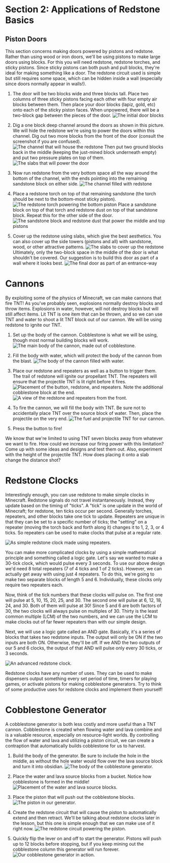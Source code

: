 # Section 2: Applications of Redstone Basics

## Piston Doors

This section concerns making doors powered by pistons and redstone. Rather than using wood or iron doors, we'll be using pistons to make large doors using blocks. For this you will need redstone, redstone torches, and sticky pistons. Since sticky pistons can both push and pull blocks, they're ideal for making something like a door. The redstone circuit used is simple but still requires some space, which can be hidden inside a wall (especially since doors normally appear in walls!).

1. The door will be two blocks wide and three blocks tall. Place two columns of three sticky pistons facing each other with four empty air blocks between them. Then place your door blocks (lapiz, gold, etc) onto each of the sticky piston faces. When unpowered, there will be a two-block gap between the pieces of the door.
![The initial door blocks](images/section_1/piston_door_initial.png)

1. Dig a one block deep channel around the doors as shown in this picture. We will hide the redstone we're using to power the doors within this channel. Dig out two more blocks from the front of the door (consult the screenshot if you are confused).
![The channel that will house the redstone](images/section_1/piston_door_channel.png)
Then put two ground blocks back in the middle (keeping the just-mined block underneath empty) and put two pressure plates on top of them.
![The slabs that will power the door](images/section_1/piston_door_plates.png)

1. Now run redstone from the very bottom space all the way around the bottom of the channel, with the ends pointing into the remaining sandstone block on either side.
![The channel filled with redstone](images/section_1/piston_door_redstone_channel.png)

1. Place a redstone torch on top of that remaining sandstone (the torch should be next to the bottom-most sticky piston).
![The redstone torch powering the bottom piston](images/section_1/piston_door_torches.png)
Place a sandstone block on top of that torch and redstone dust on top of that sandstone block. Repeat this for the other side of the door.
![The sandstone block and redstone dust that power the middle and top pistons](images/section_1/piston_door_redstone_top.png)

1. Cover up the redstone using slabs, which give the best aesthetics. You can also cover up the side towers (pistons and all) with sandstone, wood, or other attractive patterns.
![The slabs to cover up the redstone](images/section_1/piston_door_slabs.png)
Ultimately, only the two-block space in the middle of the door is what shouldn't be covered. Our suggestion is to build this door as part of a wall where it looks best.
![The final door as part of an entrance-way](images/section_1/piston_door_final.png)

# Cannons

By exploiting some of the physics of Minecraft, we can make cannons that fire TNT! As you've probably seen, explosions normally destroy blocks and throw items. Explosions in water, however, will not destroy blocks but will still affect items. Lit TNT is one item that can be thrown, and so we can use TNT and water to shoot a lit TNT block out of our cannon. We will be using redstone to ignite our TNT.

1. Set up the body of the cannon. Cobblestone is what we will be using, though most normal building blocks will work.
![The main body of the cannon, made out of cobblestone.](images/section_2/cannon_body.png)

1. Fill the body with water, which will protect the body of the cannon from the blast.
![The body of the cannon filled with water.](images/section_2/cannon_water.png)

1. Place our redstone and repeaters as well as a button to trigger them. The trail of redstone will ignite our propellant TNT. The repeaters will ensure that the projectile TNT is lit right before it fires.
![Placement of the button, redstone, and repeaters. Note the additional cobblestone block at the end.](images/section_2/cannon_redstone_back.png)
![A view of the redstone and repeaters from the front.](images/section_2/cannon_redstone_front.png)

1. To fire the cannon, we will fill the body with TNT. Be sure not to accidentally place TNT over the source block of water. Then, place the projectile on the very end.
![The fuel and projectile TNT for our cannon.](images/section_2/cannon_TNT.png)

1. Press the button to fire!

We know that we're limited to using TNT seven blocks away from whatever we want to fire. How could we increase our firing power with this limitation? Come up with some ideas and designs and test them out. Also, experiment with the height of the projectile TNT. How does placing it onto a slab change the distance shot?

# Redstone Clocks

Interestingly enough, you can use redstone to make simple clocks in Minecraft. Redstone signals do not travel instantaneously. Instead, they update based on the timing of "ticks". A "tick" is one update in the world of Minecraft; for redstone, ten ticks occur per second. Generally torches, repeaters, and other blocks take one tick to update. Repeaters are unique in that they can be set to a specific number of ticks; the "setting" on a repeater (moving the torch back and forth along it) changes it to 1, 2, 3, or 4 ticks. So repeaters can be used to make clocks that pulse at a regular rate.

![As simple redstone clock made using repeaters.](images/section_3/clock_basic.png)

You can make more complicated clocks by using a simple mathematical principle and something called a logic gate. Let's say we wanted to make a 30-tick clock, which would pulse every 3 seconds. To use our above design we'd need 8 total repeaters (7 of 4 ticks and 1 of 2 ticks). However, we can actually get away with using just 4 repeaters. To do this, we're going to make two separate blocks of length 5 and 6. Individually, these clocks only require two repeaters each.

Now, think of the tick numbers that these clocks will pulse on. The first one will pulse at 5, 10, 15, 20, 25, and 30. The second one will pulse at 6, 12, 18, 24, and 30. Both of them will pulse at 30! Since 5 and 6 are both factors of 30, the two clocks will always pulse on multiples of 30. Thirty is the least common multiple (LCM) of the two numbers, and we can use the LCM to make clocks out of far fewer repeaters than with our simple design.

Next, we will use a logic gate called an AND gate. Basically, it's a series of blocks that takes two redstone inputs. The output will only be ON if the two inputs are both ON. Otherwise, they'll be off. If we AND the two outputs of our 5 and 6 clocks, the output of that AND will pulse only every 30 ticks, or 3 seconds.

![An advanced redstone clock.](images/section_3/clock_advanced.png)

Redstone clocks have any number of uses. They can be used to make dispensers output something every set period of time, timers for playing games, or activate pistons for making cobblestone generators. Try to think of some productive uses for redstone clocks and implement them yourself!

# Cobblestone Generator

A cobblestone generator is both less costly and more useful than a TNT cannon. Cobblestone is created when flowing water and lava combine and is a valuable resource, especially on resource-light worlds. By controlling the flow of water and lava and utilizing a piston circuit, we can create a contraption that automatically builds cobblestone for us to harvest.

1. Build the body of the generator. Be sure to include the hole in the middle, as without the hole water would flow over the lava source block and turn it into obsidian.
![The body of the cobblestone generator.](images/section_2/generator_body.png)

1. Place the water and lava source blocks from a bucket. Notice how cobblestone is formed in the middle!
![Placement of the water and lava source blocks.](images/section_2/generator_water_and_lava.png)

1. Place the piston that will push out the cobblestone blocks.
![The piston in our generator.](images/section_2/generator_piston.png)

1. Create the redstone circuit that will cause the piston to automatically extend and then retract. We'll be talking about redstone clocks later in the lesson, but this one is simple enough that we can make use of it right now.
![The redstone circuit powering the piston.](images/section_2/generator_clock.png)

1. Quickly flip the lever on and off to start the generator. Pistons will push up to 12 blocks before stopping, but if you keep mining out the cobblestone column this generator will run forever.
![Our cobblestone generator in action.](images/section_2/generator_running.png)
